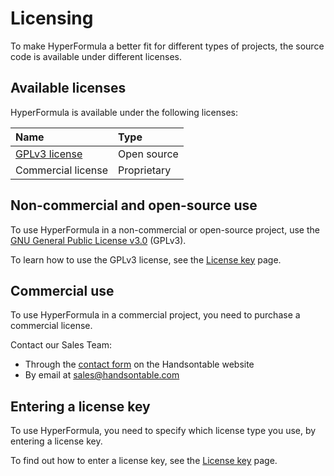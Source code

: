 # Licensing

To make HyperFormula a better fit for different types of projects, the source code is available under different licenses.

## Available licenses

HyperFormula is available under the following licenses:

| Name                                                                                  | Type        |
|:--------------------------------------------------------------------------------------|:------------|
| [GPLv3 license](https://github.com/handsontable/hyperformula/blob/master/gpl-3.0.txt) | Open source |
| Commercial license                                                                    | Proprietary |

## Non-commercial and open-source use

To use HyperFormula in a non-commercial or open-source
project, use the [GNU General Public License v3.0](https://github.com/handsontable/hyperformula/blob/master/gpl-3.0.txt) (GPLv3).

To learn how to use the GPLv3 license, see the [License key](license-key.md#gplv3-license) page.

## Commercial use

To use HyperFormula in a commercial project, you need to purchase a commercial license.

Contact our Sales Team:

* Through the [contact form](https://handsontable.com/contact?category=request_for_quotation) on the Handsontable website
* By email at [sales@handsontable.com](mailto:sales@handsontable.com)

## Entering a license key

To use HyperFormula, you need to specify which license type you use, by entering a license key.

To find out how to enter a license key, see the [License key](license-key.md) page.
